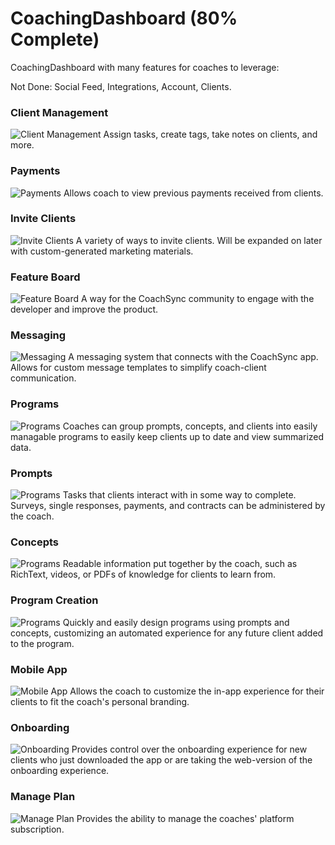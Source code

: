 # CoachingDashboard (80% Complete)
CoachingDashboard with many features for coaches to leverage:

Not Done: Social Feed, Integrations, Account, Clients.

### Client Management
![Client Management](readme-images/clients.png)
Assign tasks, create tags, take notes on clients, and more.

### Payments
![Payments](readme-images/payments.png)
Allows coach to view previous payments received from clients.

### Invite Clients
![Invite Clients](readme-images/invite-clients.png)
A variety of ways to invite clients. Will be expanded on later with custom-generated marketing materials.

### Feature Board
![Feature Board](readme-images/feature-board.png)
A way for the CoachSync community to engage with the developer and improve the product.

### Messaging
![Messaging](readme-images/messages.png)
A messaging system that connects with the CoachSync app. Allows for custom message templates to simplify coach-client communication.

### Programs
![Programs](readme-images/programs.png) 
Coaches can group prompts, concepts, and clients into easily managable programs to easily keep clients up to date and view summarized data.

### Prompts 
![Programs](readme-images/prompts.png) 
Tasks that clients interact with in some way to complete. Surveys, single responses, payments, and contracts can be administered by the coach.

### Concepts
![Programs](readme-images/concepts.png) 
Readable information put together by the coach, such as RichText, videos, or PDFs of knowledge for clients to learn from.

### Program Creation 
![Programs](readme-images/new-program.png) 
Quickly and easily design programs using prompts and concepts, customizing an automated experience for any future client added to the program.

### Mobile App
![Mobile App](readme-images/mobile-app.png)
Allows the coach to customize the in-app experience for their clients to fit the coach's personal branding.

### Onboarding
![Onboarding](readme-images/onboarding.png)
Provides control over the onboarding experience for new clients who just downloaded the app or are taking the web-version of the onboarding experience.

### Manage Plan
![Manage Plan](readme-images/manage-plan.png)
Provides the ability to manage the coaches' platform subscription.
